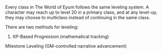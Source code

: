 Every class in The World of Eyum follows the same leveling system. A character may reach up to level 20 in a primary class, and at any level-up, they may choose to multiclass instead of continuing in the same class.

There are two methods for leveling:

1. XP-Based Progression (mathematical tracking)
    

Milestone Leveling (GM-controlled narrative advancement)